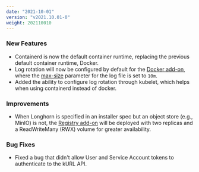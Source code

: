 ```yaml
---
date: "2021-10-01"
version: "v2021.10.01-0"
weight: 202110010
---
```


### <span class="label label-green">New Features</span>
- Containerd is now the default container runtime, replacing the previous default container runtime, Docker.
- Log rotation will now be configured by default for the [Docker add-on](https://kurl.sh/docs/add-ons/docker), where the [max-size](https://docs.docker.com/config/containers/logging/json-file/#options) parameter for the log file is set to `10m`.
- Added the ability to configure log rotation through kubelet, which helps when using containerd instead of docker.

### <span class="label label-blue">Improvements</span>
- When Longhorn is specified in an installer spec but an object store (e.g., MinIO) is not, the [Registry add-on](/docs/add-ons/registry) will be deployed with two replicas and a ReadWriteMany (RWX) volume for greater availability.

### <span class="label label-orange">Bug Fixes</span>
- Fixed a bug that didn't allow User and Service Account tokens to authenticate to the kURL API.
